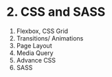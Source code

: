 # 2. CSS and SASS

1. Flexbox, CSS Grid
2. Transitions/ Animations
3. Page Layout
4. Media Query
5. Advance CSS
6. SASS